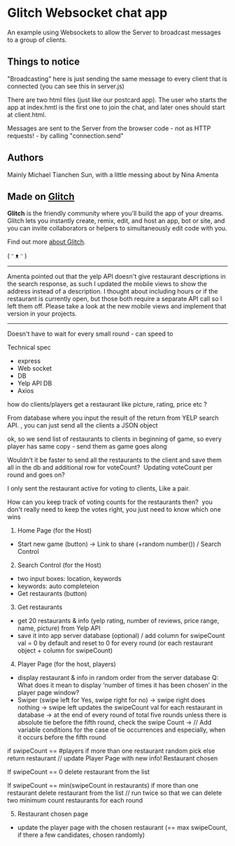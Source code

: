 # Glitch Websocket chat app

An example using Websockets to allow the Server to broadcast messages to a group of clients.

## Things to notice

"Broadcasting" here is just sending the same message to every client that is connected 
(you can see this in server.js)

There are two html files (just like our postcard app).  The user who starts the app at index.hmtl is the 
first one to join the chat, and later ones should start at client.html. 

Messages are sent to the Server from the browser code - not as HTTP requests! - 
by calling "connection.send"

## Authors

Mainly Michael Tianchen Sun, with a little messing about by Nina Amenta

## Made on [Glitch](https://glitch.com/)

**Glitch** is the friendly community where you'll build the app of your dreams. Glitch lets you instantly create, remix, edit, and host an app, bot or site, and you can invite collaborators or helpers to simultaneously edit code with you.

Find out more [about Glitch](https://glitch.com/about).

( ᵔ ᴥ ᵔ )


------------------------------------------------------------------------------------------------------------------------------------------------------------------------------------------------------------
Amenta pointed out that the yelp API doesn't give restaurant descriptions in the search response, as such I updated the mobile views to show the address instead of a description. I thought about including hours or if the restaurant is currently open, but those both require a separate API call so I left them off. Please take a look at the new mobile views and implement that version in your projects.  


------------------------------------------------------------------------------------------------------------------------------------------------------------------------------------------------------------
Doesn't have to wait for every small round - can speed to 


Technical spec
- express
- Web socket
- DB
- Yelp API DB 
- Axios


how do clients/players get a restaurant like picture, rating, price etc ? 

From database where you input the result of the return from YELP search API. , you can just send all the clients a JSON object 

ok, so we send list of restaurants to clients in beginning of game, so every player has same copy - send them as game goes along

Wouldn’t it be faster to send all the restaurants to the client and save them all in the db and additional row for voteCount? 
Updating voteCount per round and goes on? 

I only sent the restaurant active for voting to clients, Like a pair. 

How can you keep track of voting counts for the restaurants then? 
you don't really need to keep the votes right, you just need to know which one wins 


 
 
 
 
 
 1. Home Page (for the Host)
- Start new game (button)
-> Link to share (+random number()) / Search Control

2. Search Control (for the Host)
- two input boxes:  location, keywords
- keywords: auto completeion
- Get restaurants (button)

3. Get restaurants
- get 20 restaurants & info (yelp rating, number of reviews, price range, name, picture) from Yelp API
- save it into app server database (optional) / add column for swipeCount val = 0 by default  and reset to 0 for every round (or each restaurant object + column for swipeCount)

4. Player Page (for the host, players)
- display restaurant & info in random order from the server database
Q: What does it mean to display ‘number of times it has been chosen’ in the player page window?
- Swiper (swipe left for Yes, swipe right for no)
-> swipe right does nothing
-> swipe left updates the swipeCount val for each restaurant in database
-> at the end of every round of total five rounds unless there is absolute tie before the fifth round, check the swipe Count 
-> 
// Add variable conditions for the case of tie occurrences and especially, when it occurs before the fifth round

if swipeCount == #players
	if more than one restaurant
		random pick
	else
		return restaurant // update Player Page with new info! Restaurant chosen
    
If swipeCount == 0 
	delete restaurant from the list

If swipeCount == min(swipeCount in restaurants)
	if more than one restaurant 
	delete restaurant from the list  // run twice so that we can delete two minimum count restaurants for each round

5. Restaurant chosen page
- update the player page with the chosen restaurant (== max swipeCount, if there a few candidates, chosen randomly)

